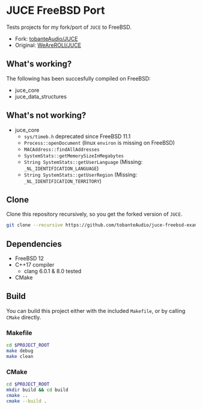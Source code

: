 # JUCE FreeBSD Port

Tests projects for my fork/port of `JUCE` to FreeBSD.

- Fork: [tobanteAudio/JUCE](https://github.com/tobanteAudio/JUCE)
- Original: [WeAreROLI/JUCE](https://github.com/WeAreROLI/JUCE)

## What's working?

The following has been succesfully compiled on FreeBSD:

- juce_core
- juce_data_structures

## What's not working?

- juce_core
    - `sys/timeb.h` deprecated since FreeBSD 11.1
    - `Process::openDocument` (linux `environ` is missing on FreeBSD)
    - `MACAddress::findAllAddresses`
    - `SystemStats::getMemorySizeInMegabytes`
    - `String SystemStats::getUserLanguage` (Missing: `_NL_IDENTIFICATION_LANGUAGE`)
    - `String SystemStats::getUserRegion` (Missing: `_NL_IDENTIFICATION_TERRITORY`)

## Clone

Clone this repository recursively, so you get the forked version of `JUCE`.

```sh
git clone --recursive https://github.com/tobanteAudio/juce-freebsd-example.git
```

## Dependencies

- FreeBSD 12
- C++17 compiler
  - clang 6.0.1 & 8.0 tested
- CMake

## Build

You can build this project either with the included `Makefile`, or by calling `CMake` directly.

### Makefile

```sh
cd $PROJECT_ROOT
make debug
make clean
```

### CMake

```sh
cd $PROJECT_ROOT
mkdir build && cd build
cmake ..
cmake --build .
```
